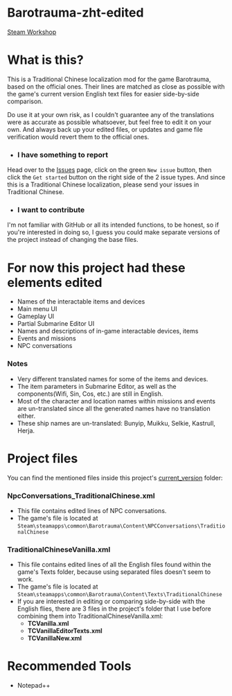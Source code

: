 # Barotrauma-zht-edited
[Steam Workshop](https://steamcommunity.com/sharedfiles/filedetails/?id=2804180128)

# What is this?
This is a Traditional Chinese localization mod for the game Barotrauma, based on the official ones. Their lines are matched as close as possible with the game's current version English text files for easier side-by-side comparison.

Do use it at your own risk, as I couldn't guarantee any of the translations were as accurate as possible whatsoever, but feel free to edit it on your own. And always back up your edited files, or updates and game file verification would revert them to the official ones.

- ### I have something to report
Head over to the [Issues](https://github.com/nokau/Barotrauma.zht.edited.mod/issues) page, click on the green `New issue` button, then click the `Get started` button on the right side of the 2 issue types. And since this is a Traditional Chinese localization, please send your issues in Traditional Chinese.

- ### I want to contribute
I'm not familiar with GitHub or all its intended functions, to be honest, so if you're interested in doing so, I guess you could make separate versions of the project instead of changing the base files.

# For now this project had these elements edited
- Names of the interactable items and devices
- Main menu UI
- Gameplay UI
- Partial Submarine Editor UI
- Names and descriptions of in-game interactable devices, items
- Events and missions
- NPC conversations

### Notes
- Very different translated names for some of the items and devices.
- The item parameters in Submarine Editor, as well as the components(Wifi, Sin, Cos, etc.) are still in English.
- Most of the character and location names within missions and events are un-translated since all the generated names have no translation either.
- These ship names are un-translated: Bunyip, Muikku, Selkie, Kastrull, Herja.

# Project files
You can find the mentioned files inside this project's [current_version](./current_version) folder:
### NpcConversations_TraditionalChinese.xml
- This file contains edited lines of NPC conversations.
- The game's file is located at `Steam\steamapps\common\Barotrauma\Content\NPCConversations\TraditionalChinese`

### TraditionalChineseVanilla.xml
- This file contains edited lines of all the English files found within the game's Texts folder, because using separated files doesn't seem to work.
- The game's file is located at `Steam\steamapps\common\Barotrauma\Content\Texts\TraditionalChinese`
- If you are interested in editing or comparing side-by-side with the English flies, there are 3 files in the project's folder that I use before combining them into TraditionalChineseVanilla.xml:
  - **TCVanilla.xml**
  - **TCVanillaEditorTexts.xml**
  - **TCVanillaNew.xml**

# Recommended Tools
- Notepad++
